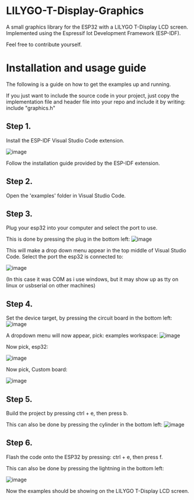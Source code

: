 # LILYGO-T-Display-Graphics #
A small graphics library for the ESP32 with a LILYGO T-Display LCD screen. Implemented using the Espressif Iot Development Framework (ESP-IDF).

Feel free to contribute yourself.

# Installation and usage guide #
The following is a guide on how to get the examples up and running. 

If you just want to include the source code in your project, just copy the implementation file and header file into your repo and include it by writing: include "graphics.h"

## Step 1. ##
Install the ESP-IDF Visual Studio Code extension.

![image](https://github.com/simonsvale/LILYGO-T-Display-Graphics/assets/8054877/e4fa7094-d52f-46aa-8f91-92cf93c20dcf)

Follow the installation guide provided by the ESP-IDF extension.

## Step 2. ##
Open the 'examples' folder in Visual Studio Code.


## Step 3. ##
Plug your esp32 into your computer and select the port to use.

This is done by pressing the plug in the bottom left:
![image](https://github.com/simonsvale/LILYGO-T-Display-Graphics/assets/8054877/25364882-a503-48cf-bc76-00f9c38665d3)

This will make a drop down menu appear in the top middle of Visual Studio Code. Select the port the esp32 is connected to:

![image](https://github.com/simonsvale/LILYGO-T-Display-Graphics/assets/8054877/6877c759-fe19-4c61-b311-fef1ab994d4c)

(In this case it was COM as i use windows, but it may show up as tty on linux or usbserial on other machines)

## Step 4. ##
Set the device target, by pressing the circuit board in the bottom left:
![image](https://github.com/simonsvale/LILYGO-T-Display-Graphics/assets/8054877/f1f05e7c-cb66-45e0-aab8-32f5f5d04724)

A dropdown menu will now appear, pick: examples workspace:
![image](https://github.com/simonsvale/LILYGO-T-Display-Graphics/assets/8054877/698a74f3-3ebe-45c7-831b-a99f9b4af587)

Now pick, esp32:

![image](https://github.com/simonsvale/LILYGO-T-Display-Graphics/assets/8054877/1c8a7475-4bd6-49eb-ba1b-bcbc5b31cdd0)


Now pick, Custom board:

![image](https://github.com/simonsvale/LILYGO-T-Display-Graphics/assets/8054877/516f44ed-3e1e-47b7-9cae-82dc5e305a3b)


## Step 5. ##
Build the project by pressing ctrl + e, then press b.

This can also be done by pressing the cylinder in the bottom left:
![image](https://github.com/simonsvale/LILYGO-T-Display-Graphics/assets/8054877/c6b82dff-7455-440d-9b28-dc46c5078c8a)


## Step 6. ##
Flash the code onto the ESP32 by pressing: ctrl + e, then press f.

This can also be done by pressing the lightning in the bottom left:

![image](https://github.com/simonsvale/LILYGO-T-Display-Graphics/assets/8054877/910cd7d4-4c80-4e2c-b670-c47eb68a4250)

Now the examples should be showing on the LILYGO T-Display LCD screen.







 
